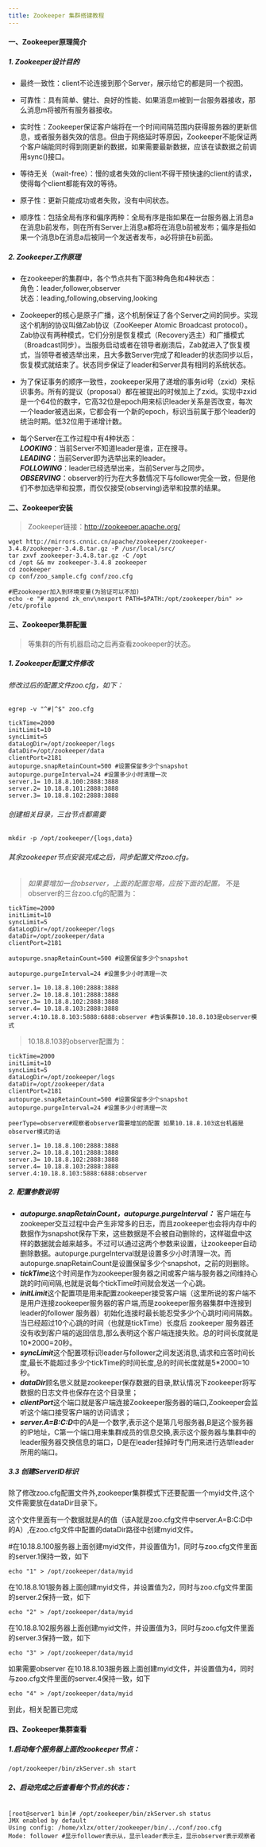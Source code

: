 ```yaml
---
title: Zookeeper 集群搭建教程
---
```

#### 一、Zookeeper原理简介

##### 1. Zookeeper设计目的

- 最终一致性：client不论连接到那个Server，展示给它的都是同一个视图。  

- 可靠性：具有简单、健壮、良好的性能、如果消息m被到一台服务器接收，那么消息m将被所有服务器接收。
- 实时性：Zookeeper保证客户端将在一个时间间隔范围内获得服务器的更新信息，或者服务器失效的信息。但由于网络延时等原因，Zookeeper不能保证两个客户端能同时得到刚更新的数据，如果需要最新数据，应该在读数据之前调用sync()接口。  

- 等待无关（wait-free）：慢的或者失效的client不得干预快速的client的请求，使得每个client都能有效的等待。  

- 原子性：更新只能成功或者失败，没有中间状态。  

- 顺序性：包括全局有序和偏序两种：全局有序是指如果在一台服务器上消息a在消息b前发布，则在所有Server上消息a都将在消息b前被发布；偏序是指如果一个消息b在消息a后被同一个发送者发布，a必将排在b前面。
<!--more-->
##### 2. Zookeeper工作原理

- 在zookeeper的集群中，各个节点共有下面3种角色和4种状态：   
角色：leader,follower,observer  
状态：leading,following,observing,looking

- Zookeeper的核心是原子广播，这个机制保证了各个Server之间的同步。实现这个机制的协议叫做Zab协议（ZooKeeper Atomic Broadcast protocol）。Zab协议有两种模式，它们分别是恢复模式（Recovery选主）和广播模式（Broadcast同步）。当服务启动或者在领导者崩溃后，Zab就进入了恢复模式，当领导者被选举出来，且大多数Server完成了和leader的状态同步以后，恢复模式就结束了。状态同步保证了leader和Server具有相同的系统状态。

- 为了保证事务的顺序一致性，zookeeper采用了递增的事务id号（zxid）来标识事务。所有的提议（proposal）都在被提出的时候加上了zxid。实现中zxid是一个64位的数字，它高32位是epoch用来标识leader关系是否改变，每次一个leader被选出来，它都会有一个新的epoch，标识当前属于那个leader的统治时期。低32位用于递增计数。

- 每个Server在工作过程中有4种状态：  
***LOOKING***：当前Server不知道leader是谁，正在搜寻。  
***LEADING***：当前Server即为选举出来的leader。   
***FOLLOWING***：leader已经选举出来，当前Server与之同步。   
***OBSERVING***：observer的行为在大多数情况下与follower完全一致，但是他们不参加选举和投票，而仅仅接受(observing)选举和投票的结果。  
#### 二、Zookeeper安装
> Zookeeper链接：http://zookeeper.apache.org/  

```
wget http://mirrors.cnnic.cn/apache/zookeeper/zookeeper-3.4.8/zookeeper-3.4.8.tar.gz -P /usr/local/src/
tar zxvf zookeeper-3.4.8.tar.gz -C /opt
cd /opt && mv zookeeper-3.4.8 zookeeper
cd zookeeper
cp conf/zoo_sample.cfg conf/zoo.cfg

#把zookeeper加入到环境变量(为验证可以不加)
echo -e "# append zk_env\nexport PATH=$PATH:/opt/zookeeper/bin" >> /etc/profile
```
#### 三、Zookeeper集群配置
> 等集群的所有机器启动之后再查看zookeeper的状态。  

##### 1. Zookeeper配置文件修改
###### 修改过后的配置文件zoo.cfg，如下：
```
egrep -v "^#|^$" zoo.cfg
```
```
tickTime=2000
initLimit=10
syncLimit=5
dataLogDir=/opt/zookeeper/logs
dataDir=/opt/zookeeper/data
clientPort=2181
autopurge.snapRetainCount=500 #设置保留多少个snapshot
autopurge.purgeInterval=24 #设置多少小时清理一次
server.1= 10.18.8.100:2888:3888
server.2= 10.18.8.101:2888:3888
server.3= 10.18.8.102:2888:3888

```
###### 创建相关目录，三台节点都需要
```
mkdir -p /opt/zookeeper/{logs,data}
```
###### 其余zookeeper节点安装完成之后，同步配置文件zoo.cfg。

> *如果要增加一台observer，上面的配置忽略，应按下面的配置。*
> 不是observer的三台zoo.cfg的配置为：
```
tickTime=2000
initLimit=10
syncLimit=5
dataLogDir=/opt/zookeeper/logs
dataDir=/opt/zookeeper/data
clientPort=2181

autopurge.snapRetainCount=500 #设置保留多少个snapshot

autopurge.purgeInterval=24 #设置多少小时清理一次

server.1= 10.18.8.100:2888:3888
server.2= 10.18.8.101:2888:3888
server.3= 10.18.8.102:2888:3888
server.4= 10.18.8.103:2888:3888
server.4:10.18.8.103:5888:6888:observer #告诉集群10.18.8.103是observer模式

```
> 10.18.8.103的observer配置为：
```
tickTime=2000
initLimit=10
syncLimit=5
dataLogDir=/opt/zookeeper/logs
dataDir=/opt/zookeeper/data
clientPort=2181
autopurge.snapRetainCount=500 #设置保留多少个snapshot
autopurge.purgeInterval=24 #设置多少小时清理一次

peerType=observer#观察者observer需要增加的配置 如果10.18.8.103这台机器是observer模式的话

server.1= 10.18.8.100:2888:3888
server.2= 10.18.8.101:2888:3888
server.3= 10.18.8.102:2888:3888
server.4= 10.18.8.103:2888:3888
server.4:10.18.8.103:5888:6888:observer
```
  
  
##### 2. 配置参数说明

- ***autopurge.snapRetainCount，autopurge.purgeInterval：***
客户端在与zookeeper交互过程中会产生非常多的日志，而且zookeeper也会将内存中的数据作为snapshot保存下来，这些数据是不会被自动删除的，这样磁盘中这样的数据就会越来越多。不过可以通过这两个参数来设置，让zookeeper自动删除数据。autopurge.purgeInterval就是设置多少小时清理一次。而autopurge.snapRetainCount是设置保留多少个snapshot，之前的则删除。
- ***tickTime***这个时间是作为zookeeper服务器之间或客户端与服务器之间维持心跳的时间间隔,也就是说每个tickTime时间就会发送一个心跳。
- ***initLimit***这个配置项是用来配置zookeeper接受客户端（这里所说的客户端不是用户连接zookeeper服务器的客户端,而是zookeeper服务器集群中连接到leader的follower 服务器）初始化连接时最长能忍受多少个心跳时间间隔数。<br>当已经超过10个心跳的时间（也就是tickTime）长度后 zookeeper 服务器还没有收到客户端的返回信息,那么表明这个客户端连接失败。总的时间长度就是 10*2000=20秒。
- ***syncLimit***这个配置项标识leader与follower之间发送消息,请求和应答时间长度,最长不能超过多少个tickTime的时间长度,总的时间长度就是5*2000=10秒。
- ***dataDir***顾名思义就是zookeeper保存数据的目录,默认情况下zookeeper将写数据的日志文件也保存在这个目录里；
- ***clientPort***这个端口就是客户端连接Zookeeper服务器的端口,Zookeeper会监听这个端口接受客户端的访问请求；
- ***server.A=B:C:D***中的A是一个数字,表示这个是第几号服务器,B是这个服务器的IP地址，C第一个端口用来集群成员的信息交换,表示这个服务器与集群中的leader服务器交换信息的端口，D是在leader挂掉时专门用来进行选举leader所用的端口。
#####  3.3 创建ServerID标识

除了修改zoo.cfg配置文件外,zookeeper集群模式下还要配置一个myid文件,这个文件需要放在dataDir目录下。

这个文件里面有一个数据就是A的值（该A就是zoo.cfg文件中server.A=B:C:D中的A）,在zoo.cfg文件中配置的dataDir路径中创建myid文件。

#在10.18.8.100服务器上面创建myid文件，并设置值为1，同时与zoo.cfg文件里面的server.1保持一致，如下
```
echo "1" > /opt/zookeeper/data/myid
```
在10.18.8.101服务器上面创建myid文件，并设置值为2，同时与zoo.cfg文件里面的server.2保持一致，如下
```
echo "2" > /opt/zookeeper/data/myid
```
在10.18.8.102服务器上面创建myid文件，并设置值为3，同时与zoo.cfg文件里面的server.3保持一致，如下
```
echo "3" > /opt/zookeeper/data/myid
```

如果需要observer 在10.18.8.103服务器上面创建myid文件，并设置值为4，同时与zoo.cfg文件里面的server.4保持一致，如下
```
echo "4" > /opt/zookeeper/data/myid
```
到此，相关配置已完成  

#### 四、Zookeeper集群查看

#####  1.启动每个服务器上面的zookeeper节点：
```
/opt/zookeeper/bin/zkServer.sh start
```
#####  2、启动完成之后查看每个节点的状态：
```

[root@server1 bin]# /opt/zookeeper/bin/zkServer.sh status
JMX enabled by default
Using config: /home/xlzx/otter/zookeeper/bin/../conf/zoo.cfg
Mode: follower #显示follower表示从，显示leader表示主，显示observer表示观察者
```